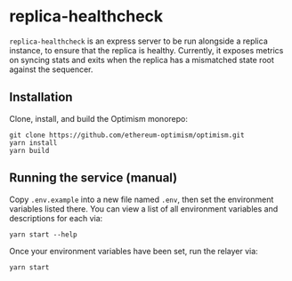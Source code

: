 # replica-healthcheck

`replica-healthcheck` is an express server to be run alongside a replica instance, to ensure that the replica is healthy. Currently, it exposes metrics on syncing stats and exits when the replica has a mismatched state root against the sequencer.

## Installation

Clone, install, and build the Optimism monorepo:

```shell
git clone https://github.com/ethereum-optimism/optimism.git
yarn install
yarn build
```

## Running the service (manual)

Copy `.env.example` into a new file named `.env`, then set the environment variables listed there.
You can view a list of all environment variables and descriptions for each via:

```shell
yarn start --help
```

Once your environment variables have been set, run the relayer via:

```shell
yarn start
```

